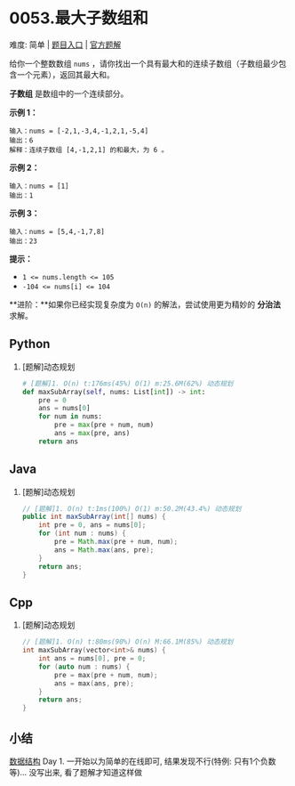 # 0053.最大子数组和

难度: 简单 | [题目入口](https://leetcode-cn.com/problems/maximum-subarray/solution/) | [官方题解](https://leetcode-cn.com/problems/maximum-subarray/solution/zui-da-zi-xu-he-by-leetcode-solution/)

给你一个整数数组 `nums` ，请你找出一个具有最大和的连续子数组（子数组最少包含一个元素），返回其最大和。

**子数组** 是数组中的一个连续部分。

 

**示例 1：**

```
输入：nums = [-2,1,-3,4,-1,2,1,-5,4]
输出：6
解释：连续子数组 [4,-1,2,1] 的和最大，为 6 。
```

**示例 2：**

```
输入：nums = [1]
输出：1
```

**示例 3：**

```
输入：nums = [5,4,-1,7,8]
输出：23
```

 

**提示：**

- `1 <= nums.length <= 105`
- `-104 <= nums[i] <= 104`

 

**进阶：**如果你已经实现复杂度为 `O(n)` 的解法，尝试使用更为精妙的 **分治法** 求解。

## Python

1. [题解]动态规划

   ```python
   # [题解]1. O(n) t:176ms(45%) O(1) m:25.6M(62%) 动态规划
   def maxSubArray(self, nums: List[int]) -> int:
       pre = 0
       ans = nums[0]
       for num in nums:
           pre = max(pre + num, num)
           ans = max(pre, ans)
       return ans
   ```

   

## Java

1. [题解]动态规划

   ```java
   // [题解]1. O(n) t:1ms(100%) O(1) m:50.2M(43.4%) 动态规划
   public int maxSubArray(int[] nums) {
       int pre = 0, ans = nums[0];
       for (int num : nums) {
           pre = Math.max(pre + num, num);
           ans = Math.max(ans, pre);
       }
       return ans;
   }
   ```

   

## Cpp

1. [题解]动态规划

   ```cpp
   // [题解]1. O(n) t:80ms(90%) O(n) M:66.1M(85%) 动态规划
   int maxSubArray(vector<int>& nums) {
       int ans = nums[0], pre = 0;
       for (auto num : nums) {
           pre = max(pre + num, num);
           ans = max(ans, pre);
       }
       return ans;
   }
   ```

   

## 小结

[数据结构](https://leetcode-cn.com/study-plan/data-structures) Day 1. 一开始以为简单的在线即可, 结果发现不行(特例: 只有1个负数等)... 没写出来, 看了题解才知道这样做